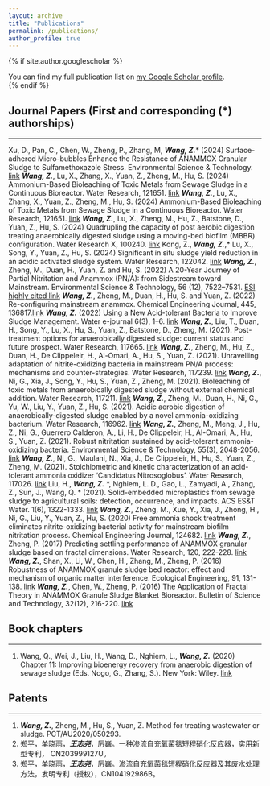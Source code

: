 ```yaml
---
layout: archive
title: "Publications"
permalink: /publications/
author_profile: true
---
```


{% if site.author.googlescholar %}
  <div class="wordwrap">You can find my full publication list on <a href="{{site.author.googlescholar}}">my Google Scholar profile</a>.</div>
{% endif %}

## Journal Papers (First and corresponding (*) authorships)
---

Xu, D., Pan, C., Chen, W., Zheng, P., Zhang, M, **_Wang, Z._*** (2024) Surface-adhered Micro-bubbles Enhance the Resistance of ANAMMOX Granular Sludge to Sulfamethoxazole Stress. Environmental Science & Technology. [link](https://doi.org/10.1021/acs.est.4c09429)
**_Wang, Z._**, Lu, X., Zhang, X., Yuan, Z., Zheng, M., Hu, S. (2024) Ammonium-Based Bioleaching of Toxic Metals from Sewage Sludge in a Continuous Bioreactor. Water Research, 121651. [link](https://www.sciencedirect.com/science/article/pii/S0043135424005529)
**_Wang, Z._**, Lu, X., Zhang, X., Yuan, Z., Zheng, M., Hu, S. (2024) Ammonium-Based Bioleaching of Toxic Metals from Sewage Sludge in a Continuous Bioreactor. Water Research, 121651. [link](https://www.sciencedirect.com/science/article/pii/S0043135424005529)
**_Wang, Z._**, Lu, X., Zheng, M., Hu, Z., Batstone, D., Yuan, Z., Hu, S. (2024) Quadrupling the capacity of post aerobic digestion treating anaerobically digested sludge using a moving-bed biofilm (MBBR) configuration. Water Research X, 100240. [link](https://www.sciencedirect.com/science/article/pii/S2589914724000306)
Kong, Z., **_Wang, Z._**,* Lu, X., Song, Y., Yuan, Z., Hu, S. (2024) Significant in situ sludge yield reduction in an acidic activated sludge system. Water Research, 122042. [link](https://www.sciencedirect.com/science/article/pii/S0043135424009424)
**_Wang, Z._**, Zheng, M., Duan, H., Yuan, Z. and Hu, S. (2022) A 20-Year Journey of Partial Nitritation and Anammox (PN/A): from Sidestream toward Mainstream. Environmental Science & Technology, 56 (12), 7522–7531. [ESI highly cited link](https://pubs.acs.org/doi/full/10.1021/acs.est.1c06107)
**_Wang, Z._**, Zheng, M., Duan, H., Hu, S. and Yuan, Z. (2022) Re-configuring mainstream anammox. Chemical Engineering Journal, 445, 136817.[link](https://www.sciencedirect.com/science/article/pii/S1385894722023129)
**_Wang, Z._** (2022) Using a New Acid-tolerant Bacteria to Improve Sludge Management. Water e-journal 6(3), 1–6. [link](https://web.archive.org/web/20220427171505id_/https://f.hubspotusercontent30.net/hubfs/14568786/Water%20e-journal/202108_006_003_018_Using%20a%20New%20Acid-tolerant%20Bacteria%20to%20Improve%20Sludge%20Management.pdf)
**_Wang, Z._**, Liu, T., Duan, H., Song, Y., Lu, X., Hu, S., Yuan, Z., Batstone, D., Zheng, M. (2021). Post-treatment options for anaerobically digested sludge: current status and future prospect. Water Research, 117665. [link](https://www.sciencedirect.com/science/article/pii/S0043135421008605)
**_Wang, Z._**, Zheng, M., Hu, Z., Duan, H., De Clippeleir, H., Al-Omari, A., Hu, S., Yuan, Z. (2021). Unravelling adaptation of nitrite-oxidizing bacteria in mainstream PN/A process: mechanisms and counter-strategies. Water Research, 117239. [link](https://www.sciencedirect.com/science/article/pii/S0043135421004371)
**_Wang, Z._**, Ni, G., Xia, J., Song, Y., Hu, S., Yuan, Z., Zheng, M. (2021). Bioleaching of toxic metals from anaerobically digested sludge without external chemical addition. Water Research, 117211. [link](https://www.sciencedirect.com/science/article/pii/S0043135421004097)
**_Wang, Z._**, Zheng, M., Duan, H., Ni, G., Yu, W., Liu, Y., Yuan, Z., Hu, S. (2021). Acidic aerobic digestion of anaerobically-digested sludge enabled by a novel ammonia-oxidizing bacterium. Water Research, 116962. [link](https://www.sciencedirect.com/science/article/pii/S0043135421001603)
**_Wang, Z._**, Zheng, M., Meng, J., Hu, Z., Ni, G., Guerrero Calderon, A., Li, H., De Clippeleir, H., Al-Omari, A., Hu, S., Yuan, Z. (2021). Robust nitritation sustained by acid-tolerant ammonia-oxidizing bacteria. Environmental Science & Technology, 55(3), 2048-2056. [link](https://pubs.acs.org/doi/full/10.1021/acs.est.0c05181)
**_Wang, Z._**, Ni, G., Maulani, N., Xia, J., De Clippeleir, H., Hu, S., Yuan, Z., Zheng, M. (2021). Stoichiometric and kinetic characterization of an acid-tolerant ammonia oxidizer ‘Candidatus Nitrosoglobus’. Water Research, 117026. [link](https://www.sciencedirect.com/science/article/pii/S0043135421002244)
Liu, H., **_Wang, Z._** *, Nghiem, L. D., Gao, L., Zamyadi, A., Zhang, Z., Sun, J., Wang, Q. * (2021). Solid-embedded microplastics from sewage sludge to agricultural soils: detection, occurrence, and impacts. ACS ES&T Water. 1(6), 1322-1333. [link](https://pubs.acs.org/doi/full/10.1021/acsestwater.0c00218)
**_Wang, Z._**, Zheng, M., Xue, Y., Xia, J., Zhong, H., Ni, G., Liu, Y., Yuan, Z., Hu, S. (2020) Free ammonia shock treatment eliminates nitrite-oxidizing bacterial activity for mainstream biofilm nitritation process. Chemical Engineering Journal, 124682. [link](https://www.sciencedirect.com/science/article/pii/S1385894720306732)
**_Wang, Z._**, Zheng, P. (2017) Predicting settling performance of ANAMMOX granular sludge based on fractal dimensions. Water Research, 120, 222-228. [link](https://www.sciencedirect.com/science/article/pii/S0043135417302506)
**_Wang, Z._**, Shan, X., Li, W., Chen, H., Zhang, M., Zheng, P. (2016) Robustness of ANAMMOX granule sludge bed reactor: effect and mechanism of organic matter interference. Ecological Engineering, 91, 131-138. [link](https://www.sciencedirect.com/science/article/pii/S0925857416301173)
**_Wang, Z._**, Chen, W., Zheng, P. (2016) The Application of Fractal Theory in ANAMMOX Granule Sludge Blanket Bioreactor. Bulletin of Science and Technology, 32(12), 216-220. [link](https://edu.alljournals.cn/view_abstract.aspx?pcid=b5edd921f3d863e289b22f36e70174a7007b5f5e43d63598017d41bb67247657&cid=b47b31f6349f979b&jid=1402dc8e310fa70b472d328379e7aede&aid=3cd37a1bc5216b2c24bf1f465a073e46&yid=9f915c6f01de79c5&iid=59906b3b2830c2c5&referenced_num=)

## Book chapters
---

1.	Wang, Q., Wei, J., Liu, H., Wang, D., Nghiem, L., **_Wang, Z._** (2020) Chapter 11: Improving bioenergy recovery from anaerobic digestion of sewage sludge (Eds. Nogo, G., Zhang, S.). New York: Wiley. [link](https://books.google.com.au/books?hl=en&lr=&id=oEUoEAAAQBAJ&oi=fnd&pg=PA275&dq=info:IN7r-8eAjmoJ:scholar.google.com&ots=415DQmliXj&sig=zMVlIIegew5DlIM-2LXRss8gHMs&redir_esc=y#v=onepage&q&f=false)

## Patents
---

1.	**_Wang, Z._**, Zheng, M., Hu, S., Yuan, Z. Method for treating wastewater or sludge. PCT/AU2020/050293. [](https://patentimages.storage.googleapis.com/18/a3/d8/96ea315d5fbf69/WO2020237283A1.pdf)
2.  郑平，单晓雨，**_王志尧_**，厉巍。一种渗流自充氧菌毯短程硝化反应器，实用新型专利，
CN203999127U。
3.   郑平，单晓雨，**_王志尧_**，厉巍。渗流自充氧菌毯短程硝化反应器及其废水处理方法，发明专利（授权），CN104192986B。
 




